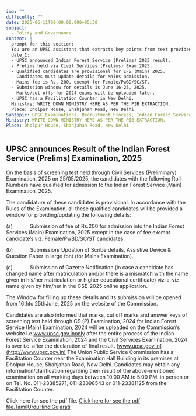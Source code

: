 ```yaml
---
imp: ""
difficulty: ""
date: 2025-06-11T00:00:00.000+05:30
subject:
  - Polity and Governance
content: |
  prompt for this section:
  You are an UPSC assistant that extracts key points from text provided by the user. Output ONLY the key points without additional comments. ENSURE 100% FACTUAL CORRECTNESS. take out the 5 most important from exam perspective. keypoints in a way that it covers the complete content in bullet points, each bullet point not more than 12 words.
  date_1:
  - UPSC announced Indian Forest Service (Prelims) 2025 result.
  - Prelims held via Civil Services (Prelims) Exam 2025.
  - Qualified candidates are provisional for IFS (Main) 2025.
  - Candidates must update details for Mains admission.
  - Mains fee is Rs. 200, exempt for Female/PwBD/SC/ST.
  - Submission window for details is June 16-25, 2025.
  - Marks/cut-offs for 2024 exams will be uploaded later.
  - UPSC has a Facilitation Counter in New Delhi.
  Ministry: WRITE DOWN MINISTRY HERE AS PER THE PIB EXTRACTION.
  Place: Dholpur House, Shahjahan Road, New Delhi
Subtopic: UPSC Examinations, Recruitment Process, Indian Forest Service
Ministry: WRITE DOWN MINISTRY HERE AS PER THE PIB EXTRACTION.
Place: Dholpur House, Shahjahan Road, New Delhi
---
```


## UPSC announces Result of the Indian Forest Service (Prelims) Examination, 2025

On the basis of screening test held through Civil Services (Preliminary) Examination, 2025 on 25/05/2025, the candidates with the following Roll Numbers have qualified for admission to the Indian Forest Service (Main) Examination, 2025.

The candidature of these candidates is provisional. In accordance with the Rules of the Examination, all these qualified candidates will be provided a window for providing/updating the following details:

(a)            Submission of fee of Rs.200 for admission into the Indian Forest Services (Main) Examination, 2025 except in the case of fee exempt candidate’s viz. Female/PwBD/SC/ST candidates.

(b)            Submission/ Updation of Scribe details, Assistive Device & Question Paper in large font (for Mains Examination).

(c)            Submission of Gazette Notification (in case a candidate has changed name after matriculation and/or there is a mismatch with the name given in his/her matriculation or higher educational certificate) viz-a-viz name given by him/her in the CSE-2025 online application.

The Window for filling up these details and its submission will be opened from 16thto 25thJune, 2025 on the website of the Commission.

Candidates are also informed that marks, cut off marks and answer keys of screening test held through CS (P) Examination, 2024 for Indian Forest Service (Main) Examination, 2024 will be uploaded on the Commission’s website i.e.www.upsc.gov.inonly after the entire process of the Indian Forest Service Examination, 2024 and the Civil Services Examination, 2024 is over i.e. after the declaration of final result.
[www.upsc.gov.in](http://www.upsc.gov.in)
The Union Public Service Commission has a Facilitation Counter near the Examination Hall Building in its premises at Dholpur House, Shahjahan Road, New Delhi. Candidates may obtain any information/clarification regarding their result of the above-mentioned examination on all working days between 10.00 AM to 5.00 PM. in person or on Tel. No. 011-23385271, 011-23098543 or 011-23381125 from the Facilitation Counter.

Click here for see the pdf file.
[Click here for see the pdf file.](https://static.pib.gov.in/WriteReadData/specificdocs/documents/2025/jun/doc2025611568501.pdf)[Tamil](https://pib.gov.in/PressReleasePage.aspx?PRID=2135839)[Urdu](https://pib.gov.in/PressReleasePage.aspx?PRID=2135811)[Hindi](https://pib.gov.in/PressReleasePage.aspx?PRID=2135807)[Gujarati](https://pib.gov.in/PressReleasePage.aspx?PRID=2135837)
